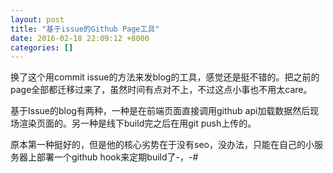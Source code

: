 ```yaml
---
layout: post
title: "基于issue的Github Page工具"
date: 2016-02-18 22:09:12 +8000
categories: []
---
```

<!-- datetime: 2016-02-18 22:09:12 -->
换了这个用commit issue的方法来发blog的工具，感觉还是挺不错的。把之前的page全部都迁移过来了，虽然时间有点对不上，不过这点小事也不用太care。

<!-- more -->

基于Issue的blog有两种，一种是在前端页面直接调用github api加载数据然后现场渲染页面的。另一种是线下build完之后在用git push上传的。

原本第一种挺好的，但是他的核心劣势在于没有seo，没办法，只能在自己的小服务器上部署一个github hook来定期build了-，-#
